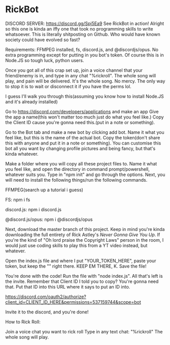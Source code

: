 # RickBot
DISCORD SERVER: https://discord.gg/Spj5Ea9 See RickBot in action!
Alright so this one is kinda an iffy one that took no programming skills to write whatsoever. This is literally shitposting on Github.
Who would have known society could have evolved so fast?

Requirements: FFMPEG installed, fs, discord.js, and @discordjs/opus. No extra programming except for putting in you bot's token. Of course this is in Node.JS so tough luck, python users.

Once you got all of this crap set up, join a voice channel that your friend/enemy is in, and type in any chat "%rickroll". The whole song will play, and pain will be delivered. It's the whole song. No mercy. The only way to stop it is to wait or disconnect it if you have the perms lol.


I guess I'll walk you through this(assuming you know how to install Node.JS and it's already installed)

Go to https://discord.com/developers/applications and make an app
Give the app a name(this won't matter too much just do what you feel like.)
Copy the Client ID cause you're gonna need this.(put in a note or something).

Go to the Bot tab and make a new bot by clicking add bot. Name it what you feel like, but this is the name of the actual bot.
Copy the token(don't share this with anyone and put it in a note or something).
You can customise this bot all you want by changing profile pictures and being fancy, but that's kinda whatever.

Make a folder where you will copy all these project files to. Name it what you feel like, and open the directory in command prompt/powershell, whatever suits you.
Type in "npm init" and go through the options. Next, you will need to install the following things/run the following commands.

FFMPEG(search up a tutorial i guess)

FS: npm i fs

discord.js: npm i discord.js

@discord.js/opus: npm i @discordjs/opus


Next, download the master branch of this project. Keep in mind you're kinda downloading the full entirety of Rick Astley's <i>Never Gonna Give You Up</i>. If you're the kind of "Oh lord praise the Copyright Laws" person in the room, I would just use coding skills to play this from a YT video instead, but whatever.


Open the index.js file and where I put "YOUR_TOKEN_HERE", paste your token, but keep the "" right there. KEEP EM THERE, K. Save the file!

You're done with the code! Run the file with "node index.js".
All that's left is the invite. Remember that Client ID I told you to copy? You're gonna need that. Put that ID into this URL where it says to put an ID into.

https://discord.com/oauth2/authorize?client_id=CLIENT_ID_HERE&permissions=537159744&scope=bot

Invite it to the discord, and you're done!

How to Rick Roll:

Join a voice chat you want to rick roll
Type in any text chat: "%rickroll"
The whole song will play.
